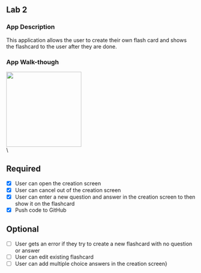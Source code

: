
## Lab 2

### App Description
 This application allows the user to create their own flash card and shows the flashcard to the user after they are done.

### App Walk-though

<img src="http://g.recordit.co/pjK5mZHSKZ.gif" width=200><br>\


## Required
- [x] User can open the creation screen
- [x] User can cancel out of the creation screen
- [x] User can enter a new question and answer in the creation screen to then show it on the flashcard
- [x] Push code to GitHub
## Optional
- [ ] User gets an error if they try to create a new flashcard with no question or answer
- [ ] User can edit existing flashcard
- [ ] User can add multiple choice answers in the creation screen}
